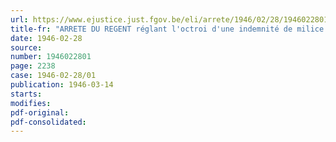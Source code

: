 ```yaml
---
url: https://www.ejustice.just.fgov.be/eli/arrete/1946/02/28/1946022801/justel
title-fr: "ARRETE DU REGENT réglant l'octroi d'une indemnité de milice en faveur des ayants droit des militaires soldés, engagés dans l'armée belge en qualité de volontaires de guerre"
date: 1946-02-28
source:
number: 1946022801
page: 2238
case: 1946-02-28/01
publication: 1946-03-14
starts:
modifies:
pdf-original:
pdf-consolidated:
---
```


